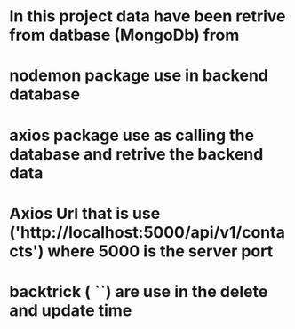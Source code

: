 # In this project data have been retrive from datbase (MongoDb) from 
# nodemon package use in backend database
# axios package use as calling the database and retrive the backend data

# Axios Url that is use ('http://localhost:5000/api/v1/contacts') where 5000 is the server port

# backtrick ( ``) are use in the delete and update time 
